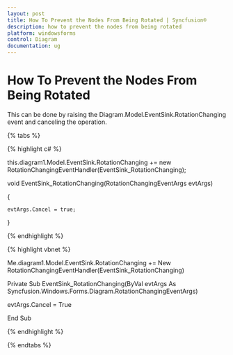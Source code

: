 ```yaml
---
layout: post
title: How To Prevent the Nodes From Being Rotated | Syncfusion®
description: how to prevent the nodes from being rotated
platform: windowsforms
control: Diagram
documentation: ug
---
```


# How To Prevent the Nodes From Being Rotated

This can be done by raising the Diagram.Model.EventSink.RotationChanging event and canceling the operation.

{% tabs %}

{% highlight c# %}

this.diagram1.Model.EventSink.RotationChanging += new RotationChangingEventHandler(EventSink_RotationChanging); 

void EventSink_RotationChanging(RotationChangingEventArgs evtArgs) 

{ 

    evtArgs.Cancel = true; 

}

{% endhighlight %}

{% highlight vbnet %}

Me.diagram1.Model.EventSink.RotationChanging += New RotationChangingEventHandler(EventSink_RotationChanging) 

Private Sub EventSink_RotationChanging(ByVal evtArgs As Syncfusion.Windows.Forms.Diagram.RotationChangingEventArgs)

evtArgs.Cancel = True

End Sub

{% endhighlight %}

{% endtabs %}